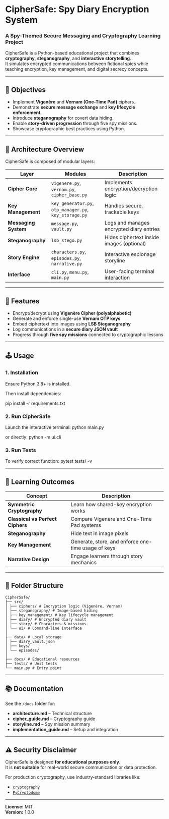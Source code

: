 # CipherSafe: Spy Diary Encryption System

### A Spy-Themed Secure Messaging and Cryptography Learning Project

CipherSafe is a Python-based educational project that combines **cryptography**, **steganography**, and **interactive storytelling**.  
It simulates encrypted communications between fictional spies while teaching encryption, key management, and digital secrecy concepts.

---

## 🎯 Objectives

- Implement **Vigenère** and **Vernam (One-Time Pad)** ciphers.
- Demonstrate **secure message exchange** and **key lifecycle enforcement**.
- Introduce **steganography** for covert data hiding.
- Enable **story-driven progression** through five spy missions.
- Showcase cryptographic best practices using Python.

---

## 🧱 Architecture Overview

CipherSafe is composed of modular layers:

| Layer | Modules | Description |
|-------|----------|-------------|
| **Cipher Core** | `vigenere.py`, `vernam.py`, `cipher_base.py` | Implements encryption/decryption logic |
| **Key Management** | `key_generator.py`, `otp_manager.py`, `key_storage.py` | Handles secure, trackable keys |
| **Messaging System** | `message.py`, `vault.py` | Logs and manages encrypted diary entries |
| **Steganography** | `lsb_stego.py` | Hides ciphertext inside images (optional) |
| **Story Engine** | `characters.py`, `episodes.py`, `narrative.py` | Interactive espionage storyline |
| **Interface** | `cli.py`, `menu.py`, `main.py` | User-facing terminal interaction |

---

## 🧩 Features

- Encrypt/decrypt using **Vigenère Cipher (polyalphabetic)**  
- Generate and enforce single-use **Vernam OTP keys**  
- Embed ciphertext into images using **LSB Steganography**  
- Log communications in a **secure diary JSON vault**  
- Progress through **five spy missions** connected to cryptographic lessons  

---

## 🕹️ Usage

### 1. Installation
Ensure Python 3.8+ is installed.

Then install dependencies:

pip install -r requirements.txt


### 2. Run CipherSafe
Launch the interactive terminal:
python main.py

or directly:
python -m ui.cli


### 3. Run Tests
To verify correct function:
pytest tests/ -v


---

## 🧠 Learning Outcomes

| Concept | Description |
|----------|-------------|
| **Symmetric Cryptography** | Learn how shared-key encryption works |
| **Classical vs Perfect Ciphers** | Compare Vigenère and One-Time Pad systems |
| **Steganography** | Hide text in image pixels |
| **Key Management** | Generate, store, and enforce one-time usage of keys |
| **Narrative Design** | Engage learners through story mechanics |

---

## 📁 Folder Structure
```
CipherSafe/
├── src/
│ ├── ciphers/ # Encryption logic (Vigenère, Vernam)
│ ├── steganography/ # Image-based hiding
│ ├── key_management/ # Key lifecycle management
│ ├── diary/ # Encrypted diary vault
│ ├── story/ # Characters & missions
│ └── ui/ # Command-line interface
│
├── data/ # Local storage
│ ├── diary_vault.json
│ ├── keys/
│ └── episodes/
│
├── docs/ # Educational resources
├── tests/ # Unit tests
└── main.py # Entry point

```

---

## 📚 Documentation

See the `/docs` folder for:
- **architecture.md** – Technical structure  
- **cipher_guide.md** – Cryptography guide  
- **storyline.md** – Spy mission summary  
- **implementation_guide.md** – Setup and integration  

---

## ⚠️ Security Disclaimer

CipherSafe is designed **for educational purposes only**.  
It is **not suitable** for real-world secure communication or data protection.

For production cryptography, use industry-standard libraries like:
- [`cryptography`](https://cryptography.io)
- [`PyCryptodome`](https://pycryptodome.readthedocs.io)

---


**License:** MIT  
**Version:** 1.0.0
